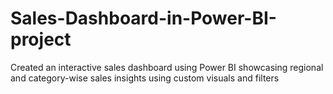 # Sales-Dashboard-in-Power-BI-project
Created an interactive sales dashboard using Power BI showcasing regional and category-wise sales insights using custom visuals and filters
